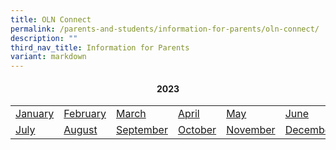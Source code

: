 ```yaml
---
title: OLN Connect
permalink: /parents-and-students/information-for-parents/oln-connect/
description: ""
third_nav_title: Information for Parents
variant: markdown
---
```

<h4 style="text-align: center;"><strong>2023</strong></h4>
<table class="ive_eobj_center iveo_table ives_tab_simple3">
<tbody>
<tr>
<td><a href="/files/2023Connect/OLN_Connect_P001r1.pdf" rel="noopener">January</a></td>
<td><a href="/files/2023Connect/OLN_Connect_P002.pdf" rel="noopener">February</a></td>
<td><a href="/files/2023Connect/OLN_Connect_P003 (1).pdf" rel="noopener">March</a></td>
<td><a href="/files/2023Connect/oln_connect_p004 (2).pdf" rel="noopener">April</a></td>
<td><a href="/files/2023Connect/oln_connect_p005 (2).pdf" rel="noopener">May</a></td>
<td><a href="/files/2023Connect/oln_connect_p006.pdf" rel="noopener">June</a></td>
</tr>
<tr>
	<td><a href="/files/2023Connect/oln_connect_p007.pdf" rel="noopener">July</a></td>
	<td><a href="/files/2023Connect/oln_connect_p008r2.pdf" rel="noopener">August</a></td>
	<td><a href="/files/2023Connect/oln_connect_p009.pdf" rel="noopener">September</a></td>
	<td><a href="/files/2023Connect/oln_connect_p010.pdf" rel="noopener">October</a></td>
	<td><a href="/files/2023Connect/oln_connect_p011.pdf" rel="noopener">November</a></td>
	<td><a href="/files/2023Connect/OLN_Connect_P012.pdf" rel="noopener">December</a></td>
</tr>
</tbody>
</table>